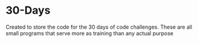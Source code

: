 # 30-Days
Created to store the code for the 30 days of code challenges.
These are all small programs that serve more as training than any actual purpose
